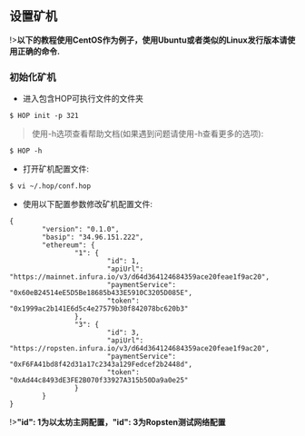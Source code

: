 ## 设置矿机 <!-- {docsify-ignore} -->

!>**以下的教程使用CentOS作为例子，使用Ubuntu或者类似的Linux发行版本请使用正确的命令.**


### 初始化矿机 <!-- {docsify-ignore} -->

+ 进入包含HOP可执行文件的文件夹

```console
$ HOP init -p 321
```

>使用-h选项查看帮助文档(如果遇到问题请使用-h查看更多的选项):

```console
$ HOP -h
```

+ 打开矿机配置文件:

```console
$ vi ~/.hop/conf.hop
```

+ 使用以下配置参数修改矿机配置文件:

```
{
        "version": "0.1.0",
        "basip": "34.96.151.222",
        "ethereum": {
                "1": {
                        "id": 1,
                        "apiUrl": "https://mainnet.infura.io/v3/d64d364124684359ace20feae1f9ac20",
                        "paymentService": "0x60eB24514eE5D5Be18685b433E5910C3205D085E",
                        "token": "0x1999ac2b141E6d5c4e27579b30f842078bc620b3"
                },
                "3": {
                        "id": 3,
                        "apiUrl": "https://ropsten.infura.io/v3/d64d364124684359ace20feae1f9ac20",
                        "paymentService": "0xF6FA41bd8f42d31a17c2343a129Fedcef2b2448d",
                        "token": "0xAd44c8493dE3FE2B070f33927A315b50Da9a0e25"
                }
        }
}
```

!>**"id": 1为以太坊主网配置，"id": 3为Ropsten测试网络配置**